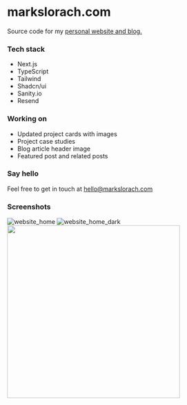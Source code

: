 # markslorach.com

Source code for my [personal website and blog.](https://www.markslorach.com/)

### Tech stack
- Next.js
- TypeScript
- Tailwind
- Shadcn/ui
- Sanity.io
- Resend

### Working on
- Updated project cards with images
- Project case studies
- Blog article header image
- Featured post and related posts

### Say hello
Feel free to get in touch at hello@markslorach.com

### Screenshots
![website_home](https://github.com/markslorach/markslorach.com/assets/15185553/1a86a879-91a3-4933-a219-afc288b75192)
![website_home_dark](https://github.com/markslorach/markslorach.com/assets/15185553/a28ab2bc-259b-4e0b-b59a-45b08e0e877d)
<img src="https://github.com/markslorach/markslorach.com/assets/15185553/8cfe4fdf-cd34-490b-8a69-a11671130861" width="400">

